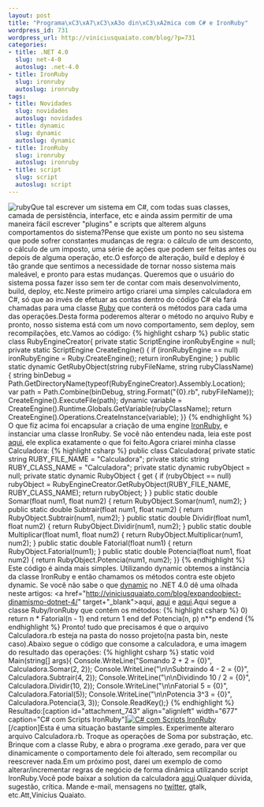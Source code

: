```yaml
--- 
layout: post
title: "Programa\xC3\xA7\xC3\xA3o din\xC3\xA2mica com C# e IronRuby"
wordpress_id: 731
wordpress_url: http://viniciusquaiato.com/blog/?p=731
categories: 
- title: .NET 4.0
  slug: net-4-0
  autoslug: .net-4.0
- title: IronRuby
  slug: ironruby
  autoslug: ironruby
tags: 
- title: Novidades
  slug: novidades
  autoslug: novidades
- title: dynamic
  slug: dynamic
  autoslug: dynamic
- title: IronRuby
  slug: ironruby
  autoslug: ironruby
- title: script
  slug: script
  autoslug: script
---
```

![](http://viniciusquaiato.com/blog/wp-content/uploads/2010/03/ruby-299x300.png "ruby")Que tal escrever um sistema em C#, com todas suas classes, camada de persistência, interface, etc e ainda assim permitir de uma maneira fácil escrever "plugins" e scripts que alterem alguns comportamentos do sistema?Pense que existe um ponto no seu sistema que pode sofrer constantes mudanças de regra: o cálculo de um desconto, o cálculo de um imposto, uma série de ações que podem ser feitas antes ou depois de alguma operação, etc.O esforço de alteração, build e deploy é tão grande que sentimos a necessidade de tornar nosso sistema mais maleável, e pronto para estas mudanças. Queremos que o usuário do sistema possa fazer isso sem ter de contar com mais desenvolvimento, build, deploy, etc.Neste primeiro artigo criarei uma simples calculadora em C#, só que ao invés de efetuar as contas dentro do código C# ela fará chamadas para uma classe [Ruby](http://www.ruby-lang.org/pt/) que conterá os métodos para cada uma das operações.Desta forma poderemos alterar o método no arquivo Ruby e pronto, nosso sistema está com um novo comportamento, sem deploy, sem recompilações, etc.Vamos ao código:
{% highlight csharp %}
public static class RubyEngineCreator{    private static ScriptEngine ironRubyEngine = null;    private static ScriptEngine CreateEngine()    {        if (ironRubyEngine == null)            ironRubyEngine = Ruby.CreateEngine();        return ironRubyEngine;    }    public static dynamic GetRubyObject(string rubyFileName, string rubyClassName)    {        string binDebug = Path.GetDirectoryName(typeof(RubyEngineCreator).Assembly.Location);        var path = Path.Combine(binDebug, string.Format("{0}.rb", rubyFileName));        CreateEngine().ExecuteFile(path);        dynamic variable = CreateEngine().Runtime.Globals.GetVariable(rubyClassName);        return CreateEngine().Operations.CreateInstance(variable);    }}
{% endhighlight %}
O que fiz acima foi encapsular a criação de uma engine [IronRuby](http://ironruby.net/), e instanciar uma classe IronRuby. Se você não entendeu nada, leia este post [aqui](http://viniciusquaiato.com/blog/ironruby-rodando-ruby-dentro-do-net/), ele explica exatamente o que foi feito.Agora criarei minha classe Calculadora:
{% highlight csharp %}
public class Calculadora{    private static string RUBY_FILE_NAME = "Calculadora";    private static string RUBY_CLASS_NAME = "Calculadora";    private static dynamic rubyObject = null;    private static dynamic RubyObject    {        get        {            if (rubyObject == null)                rubyObject = RubyEngineCreator.GetRubyObject(RUBY_FILE_NAME, RUBY_CLASS_NAME);            return rubyObject;        }    }    public static double Somar(float num1, float num2)    {        return RubyObject.Somar(num1, num2);    }    public static double Subtrair(float num1, float num2)    {        return RubyObject.Subtrair(num1, num2);    }    public static double Dividir(float num1, float num2)    {        return RubyObject.Dividir(num1, num2);    }    public static double Multiplicar(float num1, float num2)    {        return RubyObject.Multiplicar(num1, num2);    }    public static double Fatorial(float num1)    {        return RubyObject.Fatorial(num1);    }    public static double Potencia(float num1, float num2)    {        return RubyObject.Potencia(num1, num2);    }}
{% endhighlight %}
Este código é ainda mais simples. Utilizando dynamic obtemos a instância da classe IronRuby e então chamamos os métodos contra este objeto dynamic. Se você não sabe o que [dynamic](http://www.hanselman.com/blog/C4AndTheDynamicKeywordWhirlwindTourAroundNET4AndVisualStudio2010Beta1.aspx) no .NET 4.0 dê uma olhada neste artigos: <a href="http://viniciusquaiato.com/blog/expandoobject-dinamismo-dotnet-4/" target+"_blank">aqui, [aqui](http://viniciusquaiato.com/blog/dynamicobject-dinamismo-no-net-4-0/) e [aqui](http://viniciusquaiato.com/blog/apresentacao-dynamic-types-no-net-4/).Aqui segue a classe Ruby/IronRuby que contém os métodos:
{% highlight csharp %}
 0)            return n * Fatorial(n - 1)        end        return 1    end    def Potencia(n, p)        n**p    endend
{% endhighlight %}
Pronto! tudo que precisamos é que o arquivo Calculadora.rb esteja na pasta do nosso projeto(na pasta bin, neste caso).Abaixo segue o código que consome a calculadora, e uma imagem do resultado das operações:
{% highlight csharp %}
static void Main(string[] args){    Console.WriteLine("Somando 2 + 2 = {0}", Calculadora.Somar(2, 2));    Console.WriteLine("\n\nSubtraindo 4 - 2 = {0}", Calculadora.Subtrair(4, 2));    Console.WriteLine("\n\nDividindo 10 / 2 = {0}", Calculadora.Dividir(10, 2));    Console.WriteLine("\n\nFatorial 5 = {0}", Calculadora.Fatorial(5));    Console.WriteLine("\n\nPotencia 3^3 = {0}", Calculadora.Potencia(3, 3));    Console.ReadKey();}
{% endhighlight %}
Resultado:[caption id="attachment_743" align="alignleft" width="677" caption="C# com Scripts IronRuby"][![C# com Scripts IronRuby](http://viniciusquaiato.com/blog/wp-content/uploads/2010/03/resultado.jpg "C# com Scripts IronRuby")](http://viniciusquaiato.com/blog/wp-content/uploads/2010/03/resultado.jpg)[/caption]Esta é uma situação bastante simples. Experimente alteraro arquivo Calculadora.rb. Troque as operações de Soma por substração, etc. Brinque com a classe Ruby, e abra o programa .exe gerado, para ver que dinamicamente o comportamento dele foi alterado, sem recompilar ou reescrever nada.Em um próximo post, darei um exemplo de como alterar/incrementar regras de negócio de forma dinâmica utilizando script IronRuby.Você pode baixar a solution da calculadora [aqui](http://viniciusquaiato.com/files/codesamples/dynamic/CalculadoraScriptRuby.zip).Qualquer dúvida, sugestão, crítica. Mande e-mail, mensagens no [twitter](http://twitter.com/vquaiato), gtalk, etc.Att,Vinicius Quaiato.
